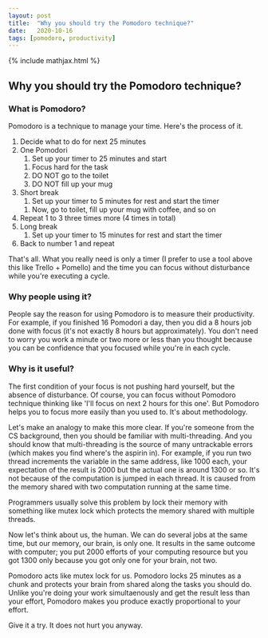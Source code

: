 ```yaml
---
layout: post
title:  "Why you should try the Pomodoro technique?"
date:   2020-10-16
tags: [pomodoro, productivity]
---
```


{% include mathjax.html %}


## Why you should try the Pomodoro technique?

### What is Pomodoro?

Pomodoro is a technique to manage your time. Here's the process of it.

<ol><li>Decide what to do for next 25 minutes</li><li>One Pomodori<ol><li>Set up your timer to 25 minutes and start</li></ol><ol><li>Focus hard for the task</li><li>DO NOT go to the toilet</li><li>DO NOT fill up your mug</li></ol></li><li>Short break<ol><li>Set up your timer to 5 minutes for rest and start the timer</li></ol><ol><li>Now, go to toilet, fill up your mug with coffee, and so on</li></ol></li><li>Repeat 1 to 3 three times more (4 times in total)</li><li>Long break<ol><li>Set up your timer to 15 minutes for rest and start the timer</li></ol></li><li>Back to number 1 and repeat</li></ol>

That's all. What you really need is only a timer (I prefer to use a tool above this like Trello + Pomello) and the time you can focus without disturbance while you're executing a cycle.

### Why people using it?

People say the reason for using Pomodoro is to measure their productivity. For example, if you finished 16 Pomodori a day, then you did a 8 hours job done with focus (it's not exactly 8 hours but approximately). You don't need to worry you work a minute or two more or less than you thought because you can be confidence that you focused while you're in each cycle. 

### Why is it useful?

The first condition of your focus is not pushing hard yourself, but the absence of disturbance. Of course, you can focus without Pomodoro technique thinking like 'I'll focus on next 2 hours for this one'. But Pomodoro helps you to focus more easily than you used to. It's about methodology.

Let's make an analogy to make this more clear. If you're someone from the CS background, then you should be familiar with multi-threading. And you should know that multi-threading is the source of many untrackable errors (which makes you find where's the aspirin in). For example, if you run two thread increments the variable in the same address, like 1000 each, your expectation of the result is 2000 but the actual one is around 1300 or so. It's not because of the computation is jumped in each thread. It is caused from the memory shared with two computation running at the same time.

Programmers usually solve this problem by lock their memory with something like mutex lock which protects the memory shared with multiple threads.

Now let's think about us, the human. We can do several jobs at the same time, but our memory, our brain, is only one. It results in the same outcome with computer; you put 2000 efforts of your computing resource but you got 1300 only because you got only one for your brain, not two.

Pomodoro acts like mutex lock for us. Pomodoro locks 25 minutes as a chunk and protects your brain from shared along the tasks you should do. Unlike you're doing your work simultaenously and get the result less than your effort, Pomodoro makes you produce exactly proportional to your effort.

Give it a try. It does not hurt you anyway.
